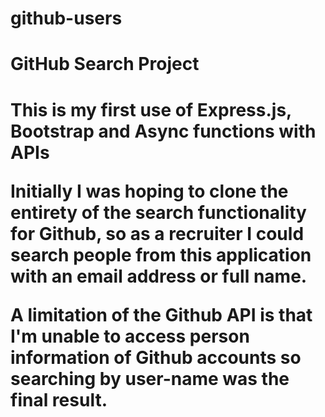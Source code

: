 # github-users

<h1>GitHub Search Project<h1>

<p>This is my first use of Express.js, Bootstrap and Async functions with APIs<p>

<p>Initially I was hoping to clone the entirety of the search functionality for Github, so as a recruiter I could search people from this application with an email address or full name.<p>

<p>A limitation of the Github API is that I'm unable to access person information of Github accounts so searching by user-name was the final result.<p>
